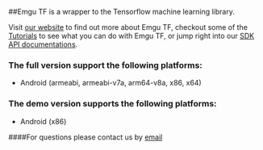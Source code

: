 ##Emgu TF is a wrapper to the Tensorflow machine learning library. 

Visit [our website](http://www.emgu.com/wiki/index.php/Emgu_TF) to find out more about Emgu TF, checkout some of the [Tutorials](http://www.emgu.com/wiki/index.php/Emgu_TF_Tutorial) to see what you can do with Emgu TF, or jump right into our [SDK API documentations](http://www.emgu.com/wiki/index.php/Emgu_TF_Documentation). 

### The full version support the following platforms:
* Android (armeabi, armeabi-v7a, arm64-v8a, x86, x64) 

### The demo version supports the following platforms: 
* Android (x86) 

####For questions please contact us by [email](mailto:support@emgu.com)